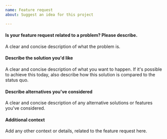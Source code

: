 ```yaml
---
name: Feature request
about: Suggest an idea for this project

---
```


#### Is your feature request related to a problem? Please describe.

A clear and concise description of what the problem is.

#### Describe the solution you'd like

A clear and concise description of what you want to happen. If it's possible to achieve this today, also describe how this solution is compared to the status quo.

#### Describe alternatives you've considered

A clear and concise description of any alternative solutions or features you've considered.

#### Additional context

Add any other context or details, related to the feature request here.
